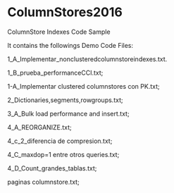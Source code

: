 # ColumnStores2016
 ColumnStore Indexes Code Sample
 
 It contains the followings Demo Code Files:
 
 1_A_Implementar_nonclusteredcolumnstoreindexes.txt.
 
 1_B_prueba_performanceCCI.txt;
 
 1-A_Implementar clustered columnstores con PK.txt;
 
 2_Dictionaries,segments,rowgroups.txt;
 
 3_A_Bulk load performance and insert.txt;
 
 4_A_REORGANIZE.txt;
 
 4_c_2_diferencia de compresion.txt;
 
 4_C_maxdop=1 entre otros queries.txt;
 
 4_D_Count_grandes_tablas.txt;
 
 paginas columnstore.txt;
